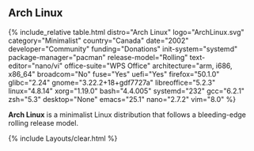 ## Arch Linux

{% include_relative table.html distro="Arch Linux" logo="ArchLinux.svg" category="Minimalist" country="Canada" date="2002" developer="Community" funding="Donations" init-system="systemd" package-manager="pacman" release-model="Rolling" text-editor="nano/vi" office-suite="WPS Office" architecture="arm, i686, x86_64" broadcom="No" fuse="Yes" uefi="Yes" firefox="50.1.0" glibc="2.24" gnome="3.22.2+18+gdf7727a" libreoffice="5.2.3" linux="4.8.14" xorg="1.19.0" bash="4.4.005" systemd="232" gcc="6.2.1" zsh="5.3" desktop="None" emacs="25.1" nano="2.7.2" vim="8.0" %}

**Arch Linux** is a minimalist Linux distribution that follows a bleeding-edge rolling release model.

{% include Layouts/clear.html %}
